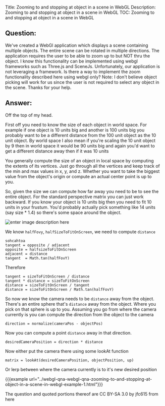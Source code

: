 Title: Zooming to and stopping at object in a scene in WebGL
Description: Zooming to and stopping at object in a scene in WebGL
TOC: Zooming to and stopping at object in a scene in WebGL

## Question:

We've created a WebGl application which displays a scene containing multiple objects.  The entire scene can be rotated in multiple directions.  The application requires the user to be able to zoom up to but NOT thru the object.  I know this functionality can be implemented using webgl frameworks such as Three.js and SceneJs.  Unfortunately, our application is not leveraging a framework.  Is there a way to implement the zoom functionality described here using webgl only? Note: I don't believe object picking will work for us since the user is not required to select any object in the scene.   Thanks for your help.

## Answer:

Off the top of my head.

First off you need to know the size of each object in world space. For example if one object is 10 units big and another is 100 units big you probably want to be a different distance from the 100 unit object as the 10 unit object. By world space I also mean if you're scaling the 10 unit object by 9 then in world space it would be 90 units big and again you'd want to get a different distance away then if it was 10 units

You generally compute the size of an object in local space by computing the extents of its vertices. Just go through all the vertices and keep track of the min and max values in x, y, and z.  Whether you want to take the biggest value from the object's origin or compute an actual center point is up to you.

So, given the size we can compute how far away you need to be to see the entire object. For the standard perspective matrix you can just work backward. If you know your object is 10 units big then you need to fit 10 units in your frustum. You'd probably actually pick something like 14 units (say size * 1.4) so there's some space around the object.

![enter image description here][1]

We know `halfFovy`, `halfSizeToFitOnScreen`, we need to compute `distance`

    sohcahtoa
    tangent = opposite / adjacent
    opposite = halfsizeToFitOnScreen
    adjacent = distance
    tangent  = Math.tan(halfFovY)

Therefore

    tangent = sizeToFitOnScreen / distance
    tangent * distance = sizeToFitOnScreen
    distance = sizeToFitOnScreen / tangent
    distance = sizeToFitOnScreen / Math.tan(halfFovY)

   
So now we know the camera needs to be `distance` away from the object. There's an entire sphere that's `distance` away from the object. Where you pick on that sphere is up to you. Assuming you go from where the camera currently is you can compute the direction from the object to the camera

    direction = normalize(cameraPos - objectPos)

Now you can compute a point `distance` away in that direction.

    desiredCameraPosition = direction * distance

Now either put the camera there using some lookAt function

    matrix = lookAt(desiredCameraPosition, objectPosition, up)

Or lerp between where the camera currently is to it's new desired position

{{{example url="../webgl-qna-webgl-qna-zooming-to-and-stopping-at-object-in-a-scene-in-webgl-example-1.html"}}}


  [1]: http://i.stack.imgur.com/0axue.png

<div class="so">
  <div>The question and quoted portions thereof are 
    CC BY-SA 3.0 by
    <a data-href="https://stackoverflow.com/users/4730921">jfc615</a>
    from
    <a data-href="https://stackoverflow.com/questions/29353242">here</a>
  </div>
</div>
